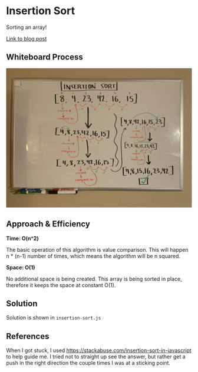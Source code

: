 # Insertion Sort
<!-- Description of the challenge -->

Sorting an array!

[Link to blog post](./BLOG.md)

## Whiteboard Process
<!-- Embedded whiteboard image -->

![whiteboard](./insertion-sort.jpg)

## Approach & Efficiency
<!-- What approach did you take? Why? What is the Big O space/time for this approach? -->

**Time: O(n^2)**

The basic operation of this algorithm is value comparison. This will happen n * (n-1) number of times, which means the algorithm will be n squared.

**Space: O(1)**

No additional space is being created. This array is being sorted in place, therefore it keeps the space at constant O(1).

## Solution
<!-- Show how to run your code, and examples of it in action -->

Solution is shown in `insertion-sort.js`

## References

When I got stuck, I used https://stackabuse.com/insertion-sort-in-javascript to help guide me. I tried not to straight up see the answer, but rather get a push in the right direction the couple times I was at a sticking point.